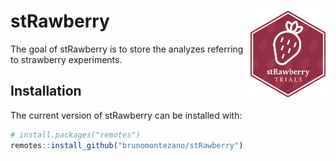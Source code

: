 
<!-- README.md is generated from README.Rmd. Please edit that file -->

# stRawberry <a href='https://github.com/brunomontezano/stRawberry/'><img src='man/figures/logo.png' align="right" height="139" /></a>

<!-- badges: start -->
<!-- badges: end -->

The goal of stRawberry is to store the analyzes referring to strawberry
experiments.

## Installation

The current version of stRawberry can be installed with:

``` r
# install.packages("remotes")
remotes::install_github("brunomontezano/stRawberry")
```
